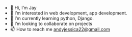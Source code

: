 - 👋 Hi, I’m Jay
- 👀 I’m interested in web development, app development.
- 🌱 I’m currently learning python, Django.
- 💞️ I’m looking to collaborate on projects
- 📫 How to reach me andyjessica22@gmail.com

<!---
A-jay22/A-jay22 is a ✨ special ✨ repository because its `README.md` (this file) appears on your GitHub profile.
You can click the Preview link to take a look at your changes.
--->
